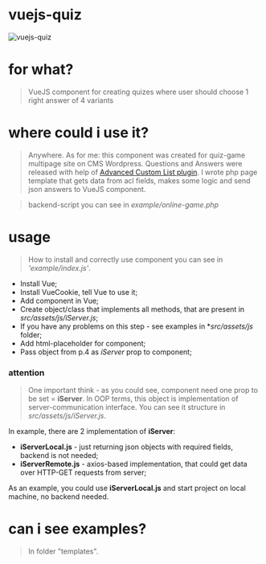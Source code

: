 # vuejs-quiz

![vuejs-quiz](relative/path/to/img.jpg?raw=true "vuejs-quiz")

# for what?

> VueJS component for creating quizes where user should choose 1 right answer of 4 variants

# where could i use it?

> Anywhere. As for me: this component was created for quiz-game multipage site on CMS Wordpress. Questions and Answers were released with help of [Advanced Custom List plugin](https://ru.wordpress.org/plugins/advanced-custom-fields/). I wrote php page template that gets data from acl fields, makes some logic and send json answers to VueJS component.

> backend-script you can see in *example/online-game.php*

# usage

> How to install and correctly use component you can see in *'example/index.js'*.

* Install Vue;
* Install VueCookie, tell Vue to use it;
* Add component in Vue;
* Create object/class that implements all methods, that are present in *src/assets/js/iServer.js*;
* If you have any problems on this step - see examples in **src/assets/js* folder;
* Add html-placeholder for component;
* Pass object from p.4 as *iServer* prop to component;

### attention

> One important think - as you could see, component need one prop to be set = **iServer**. In OOP terms, this object is implementation of server-communication interface. You can see it structure in *src/assets/js/iServer.js*. 

In example, there are 2 implementation of **iServer**: 
* **iServerLocal.js** - just returning json objects with required fields, backend is not needed;
* **iServerRemote.js** - axios-based implementation, that could get data over HTTP-GET requests from server;

As an example, you could use **iServerLocal.js** and start project on local machine, no backend needed.

# can i see examples?

> In folder "templates". 